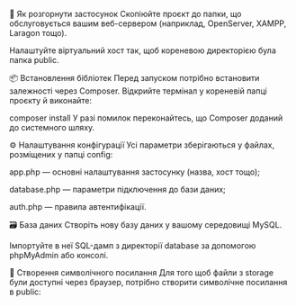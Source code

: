🚀 Як розгорнути застосунок
Скопіюйте проєкт до папки, що обслуговується вашим веб-сервером (наприклад, OpenServer, XAMPP, Laragon тощо).

Налаштуйте віртуальний хост так, щоб кореневою директорією була папка public.

📦 Встановлення бібліотек
Перед запуском потрібно встановити залежності через Composer. Відкрийте термінал у кореневій папці проєкту й виконайте:

composer install
У разі помилок переконайтесь, що Composer доданий до системного шляху.

⚙️ Налаштування конфігурації
Усі параметри зберігаються у файлах, розміщених у папці config:

app.php — основні налаштування застосунку (назва, хост тощо);

database.php — параметри підключення до бази даних;

auth.php — правила автентифікації.

🗃️ База даних
Створіть нову базу даних у вашому середовищі MySQL.

Імпортуйте в неї SQL-дамп з директорії database за допомогою phpMyAdmin або консолі.

🧩 Створення символічного посилання
Для того щоб файли з storage були доступні через браузер, потрібно створити символічне посилання в public:

